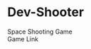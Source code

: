 # Dev-Shooter
Space Shooting Game<br/>
<a src="https://sharp-borg-b6842c.netlify.app/index.html">Game Link</a>
<img src="https://res.cloudinary.com/swap2001/image/upload/v1609071027/download_wkir8u.jpg" alt="" >

